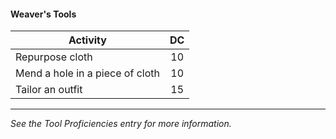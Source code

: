 #### Weaver's Tools
| Activity                        |  DC |
|---------------------------------|:---:|
| Repurpose cloth                 |  10 |
| Mend a hole in a piece of cloth |  10 |
| Tailor an outfit                |  15 |

---
*See the Tool Proficiencies entry for more information.*